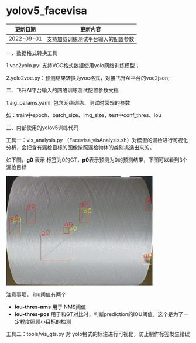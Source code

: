 # yolov5_facevisa



| 更新日期   | 更新内容                                   |
| ---------- | ------------------------------------------ |
| 2022-09-01 | 支持加载训练测试平台输入的配置参数         |


一、数据格式转换工具

1.voc2yolo.py: 支持VOC格式数据使用yolo网络训练模型；

2.yolo2voc.py：预测结果转换为voc格式，对接飞升AI平台的voc2json;


二、飞升AI平台输入的网络训练测试配置参数文档

1.alg_params.yaml: 包含网络训练、测试时常规的参数

如：train中epoch、batch_size、img_size，test中conf_thres、iou


三、内部使用的yolov5训练代码

工具一：vis_analysis.py （Facevisa_visAnalysis.sh）对模型的漏检进行可视化分析，会把含有漏检目标的图像按照漏检物体的类别挑选出来的。

如下图，**g0** 表示 标签为0的GT，**p0**表示预测为0的预测结果，下图可以看到3个漏检目标

<img src="./inference/defect_1_16_DTY_X818-M050_20210623021457_original_YW@1624414497759_0_0.jpg" width="400" height="300" align="middle" />



注意事项， 	iou阈值有两个

- **iou-thres-nms** 用于 NMS阈值
- **iou-thres-pos** 用于和GT对比时，判断prediction的IOU阈值。这个是为了一定程度照顾小目标的检测

工具二：tools/vis_gts.py  对 yolo格式的标注进行可视化，防止制作标签发生错误



